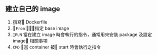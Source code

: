 ## 建立自己的 image

1. 撰寫 Dockerfile
2. `From` 指定 base image
3. `RUN` 當在建立 image 時會執行的指令，通常用來安裝 package 及設定 image 相關事項
4. `CMD` 當 container 被 start 時會執行之指令